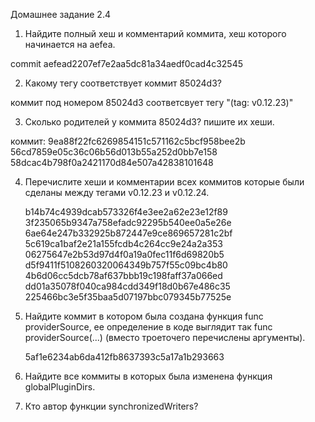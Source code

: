 Домашнее задание 2.4

1. Найдите полный хеш и комментарий коммита, хеш которого начинается на aefea.

commit aefead2207ef7e2aa5dc81a34aedf0cad4c32545


2. Какому тегу соответствует коммит 85024d3?

коммит под номером 85024d3 соответсвует тегу "(tag: v0.12.23)"


3. Сколько родителей у коммита 85024d3? пишите их хеши.

коммит:
	9ea88f22fc6269854151c571162c5bcf958bee2b
	56cd7859e05c36c06b56d013b55a252d0bb7e158
	58dcac4b798f0a2421170d84e507a42838101648

4. Перечислите хеши и комментарии всех коммитов которые были сделаны между тегами v0.12.23 и v0.12.24.
	
	b14b74c4939dcab573326f4e3ee2a62e23e12f89
	3f235065b9347a758efadc92295b540ee0a5e26e
	6ae64e247b332925b872447e9ce869657281c2bf
	5c619ca1baf2e21a155fcdb4c264cc9e24a2a353
	06275647e2b53d97d4f0a19a0fec11f6d69820b5
	d5f9411f5108260320064349b757f55c09bc4b80
	4b6d06cc5dcb78af637bbb19c198faff37a066ed
	dd01a35078f040ca984cdd349f18d0b67e486c35
	225466bc3e5f35baa5d07197bbc079345b77525e


5. Найдите коммит в котором была создана функция func providerSource, ее определение в коде выглядит так func providerSource(...) (вместо троеточего перечислены аргументы).
	
	5af1e6234ab6da412fb8637393c5a17a1b293663


6. Найдите все коммиты в которых была изменена функция globalPluginDirs.


7. Кто автор функции synchronizedWriters?

